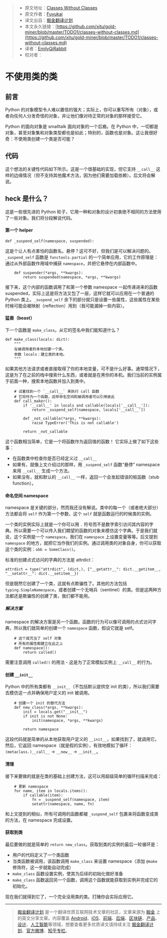> * 原文地址：[Classes Without Classes](https://veriny.tf/classes-without-classes/)
> * 原文作者：[Fuyukai](https://veriny.tf/)
> * 译文出自：[掘金翻译计划](https://github.com/xitu/gold-miner)
> * 本文永久链接：[https://github.com/xitu/gold-miner/blob/master/TODO1/classes-without-classes.md](https://github.com/xitu/gold-miner/blob/master/TODO1/classes-without-classes.md)
> * 译者：[EmilyQiRabbit](https://github.com/EmilyQiRabbit)
> * 校对者：

# 不使用类的类

## 前言

Python 的对象模型令人难以置信的强大；实际上，你可以重写所有（对象），或者向任何人分发奇怪的对象，并让他们像对待正常的对象的那样接受它。

Python 的面向对象是 smalltalk 面向对象的一个后裔。在 Python 中，一切都是对象，甚至对象集和对象类型都也是如此；特别的，函数也是对象。这让我很好奇：不使用类创建一个类是否可能？

## 代码

这个想法的关键性代码如下所示。这是一个很基础的实现，但它支持 `__call__` 这样的边缘情况（但不支持其他魔术方法，因为他们需要加载依赖）。后文将会解说。

## heck 是什么？

这是一些很先进的 Python 轮子，它用一种和对象的设计初衷绝不相同的方法使用了一些对象。我们将分段解说代码。

#### 第一个 helper

```
def _suspend_self(namespace, suspended):  
```

这是个让人有点害怕的函数名。悬停？这可不好，但我们是可以解决问题的。`_suspend_self` 函数是 `functools.partial` 的一个简单应用，它的工作原理是：通过从外部函数作用域中捕获 `namespace`，并把它悬停在内部函数中。

```
    def suspender(*args, **kwargs):
        return suspended(namespace, *args, **kwargs)
```

接下来，这个内部的函数调用了和第一个参数 namespace 一起传递进来的函数 suspended，实际上这是将方法又包了一层，这样它就可以应用在一个普通的 Python 类上。`_suspend_self` 余下的部分就只是设置一些属性，这些属性在某些时候可能会被映射（reflection）用到（我可能漏掉一些内容）。

#### 猛兽（beast）

下一个函数是 `make_class`。从它的签名中我们能知道什么？

```
def make_class(locals: dict):  
    """
    在被调用者的本地创建一个类。
    参数 locals：建立类的本地。
    """
```

如果其他方法请求或者直接取得了你的本地变量，可不是什么好事。通常情况下，这是为了在之前的栈中搜索什么东西，或者就是在黑你的本机。我们当前的实例属于前面一种，搜索本地函数并加入到类中。

```
    # 试着找到一个 `__call__` 来执行 call 函数
    # 它将作为一个函数，这样命名空间和被调用者可以引用彼此
    def call_maker():
        if '__call__' in locals and callable(locals['__call__']):
            return _suspend_self(namespace, locals['__call__'])

        def _not_callable(*args, **kwargs):
            raise TypeError('This is not callable')

        return _not_callable
```

这个函数相当简单，它是一个将函数作为返回值的函数！
它实际上做了如下这些事：

*   在函数类中检查你是否已经定义过 `__call__`
*   如果有，就像上文介绍过的那样，用 `_suspend_self` 函数“悬停” namespace 来用 `__call__` 生成一个方法。
*   如果没有，就和默认的 `__call__` 一样，返回一个会发起错误的桩函数（stub function）。

#### 命名空间 namespace

namespace 是关键的部分，然而我还没有解说。类中的每一个（或者绝大部分）方法都会将 `self` 作为第一个参数，这个 `self` 就是函数运行的时候类的实例。

一个类的实例实际上就是一个你可以用 `.` 符号而不是数字索引访问其内容的字典。所以需要一个可以传入我们期望的函数的对象来模仿这个字典。于是我们就说，这个实例是一个 `namespace`，我们在 `namespace` 上设置变量等等。后文提到 `namespace` 的地方，就把它当作我们的实例。通过调用类的对象自身，你可以获取这个类的实例：`obb = SomeClass()`。

标准的创建点式访问的字典的方法是 attrdict：

```
attrdict = type("attrdict", (dict,), {"__getattr__": dict.__getitem__, "__setattr__": dict.__setitem__})  
```

但是既然它创建了一个类，这就有点欺骗性了。其他的方法包括 `typing.SimpleNamespace`，或者创建一个无哨兵（sentinel）的类。但是这两种方法都还是欺骗性的创建了类，我们都不能用。

##### 解决方案

namespace 的解决方案是另一个函数。函数的行为可以像可调用的点式访问字典，所以我们就简单的创建一个  `namespace` 函数，假设它就是 self。

```
    # 这个就充当了 self 对象
    # 所有的属性都建立在此之上
    def namespace():
        return called()
```

需要注意调用 `called()` 的用法 - 这是为了正常模拟实例上 `__call__` 的行为。

#### 创建 `__init__`

Python 中的所有类都有 `__init__`（不包括默认提供空 init 的类），所以我们需要去模仿这一点并确保用户定义的 init 被调用。

```
    # 创建一个 init 的替代方法
    def new_class(*args, **kwargs):
        init = locals.get("__init__")
        if init is not None:
            init(namespace, *args, **kwargs)

        return namespace
```

这段代码就是简单的从本地获取用户定义的 `__init__`，如果找到了，就调用它。然后，它返回 namespace（就是假的实例），有效地模拟了循环：`(metaclass.)__call__` -> `__new__` -> `__init__`。

#### 清理

接下来要做的就是在类的基础上创建方法，这可以用超级简单的循环扫描来完成：

```
    # 更新 namespace
    for name, item in locals.items():
        if callable(item):
            fn = _suspend_self(namespace, item)
            setattr(namespace, name, fn)
```

和上文提到的相似，所有可调用的函数都被 `_suspend_self` 包裹来将函数变成类的方法，在 namespace 完成设置。

#### 获取到类

最后要做的就是简单的 `return new_class`。获取到类的实例的最后一轮循环是：

*   用户的代码定义了一个类函数
*   当类函数被调用，该函数调用 `make_class` 来设置 namespace（添加 `@make` 修饰符，这一步就能自动完成）
*   `make_class` 函数设置实例，使其为后续的初始化做好准备
*   `make_class` 函数返回另一个函数，调用这个函数就能获取到实例并完成它的初始化。

现在我们就得到它了，一个完全没用类的类。打赌你会实际应用它。


---

> [掘金翻译计划](https://github.com/xitu/gold-miner) 是一个翻译优质互联网技术文章的社区，文章来源为 [掘金](https://juejin.im) 上的英文分享文章。内容覆盖 [Android](https://github.com/xitu/gold-miner#android)、[iOS](https://github.com/xitu/gold-miner#ios)、[前端](https://github.com/xitu/gold-miner#前端)、[后端](https://github.com/xitu/gold-miner#后端)、[区块链](https://github.com/xitu/gold-miner#区块链)、[产品](https://github.com/xitu/gold-miner#产品)、[设计](https://github.com/xitu/gold-miner#设计)、[人工智能](https://github.com/xitu/gold-miner#人工智能)等领域，想要查看更多优质译文请持续关注 [掘金翻译计划](https://github.com/xitu/gold-miner)、[官方微博](http://weibo.com/juejinfanyi)、[知乎专栏](https://zhuanlan.zhihu.com/juejinfanyi)。
